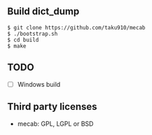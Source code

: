 ## Build dict_dump


```
$ git clone https://github.com/taku910/mecab
$ ./bootstrap.sh
$ cd build
$ make
```

## TODO

* [ ] Windows build

## Third party licenses

* mecab: GPL, LGPL or BSD
